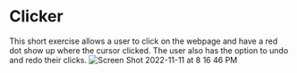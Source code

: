 # Clicker
 This short exercise allows a user to click on the webpage and have a red dot show up where the cursor clicked. The user also has the option to undo and redo their clicks.
![Screen Shot 2022-11-11 at 8 16 46 PM](https://user-images.githubusercontent.com/68562756/201456631-653802cd-763e-474c-834a-0c3b1c3ca019.png)
